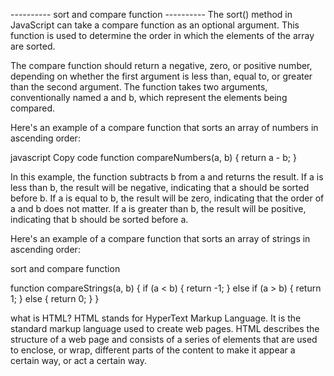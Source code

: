 ---------- sort and compare function ----------
The sort() method in JavaScript can take a compare function as an optional argument. This function is used to determine the order in which the elements of the array are sorted.

The compare function should return a negative, zero, or positive number, depending on whether the first argument is less than, equal to, or greater than the second argument. The function takes two arguments, conventionally named a and b, which represent the elements being compared.

Here's an example of a compare function that sorts an array of numbers in ascending order:

javascript
Copy code
function compareNumbers(a, b) {
return a - b;
}

In this example, the function subtracts b from a and returns the result. If a is less than b, the result will be negative, indicating that a should be sorted before b. If a is equal to b, the result will be zero, indicating that the order of a and b does not matter. If a is greater than b, the result will be positive, indicating that b should be sorted before a.

Here's an example of a compare function that sorts an array of strings in ascending order:

sort and compare function

function compareStrings(a, b) {
if (a < b) {
return -1;
} else if (a > b) {
return 1;
} else {
return 0;
}
}

what is HTML?
HTML stands for HyperText Markup Language. It is the standard markup language used to create web pages. HTML describes the structure of a web page and consists of a series of elements that are used to enclose, or wrap, different parts of the content to make it appear a certain way, or act a certain way.
